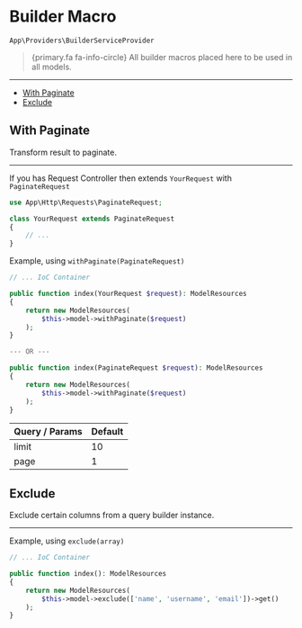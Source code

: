 # Builder Macro

`App\Providers\BuilderServiceProvider`

> {primary.fa fa-info-circle} All builder macros placed here to be used in all models.

---

- [With Paginate](#with-paginate)
- [Exclude](#exclude)

<a name="with-paginate"></a>

## With Paginate

Transform result to paginate.

---

If you has Request Controller then extends `YourRequest` with `PaginateRequest`

```php
use App\Http\Requests\PaginateRequest;

class YourRequest extends PaginateRequest
{
    // ...
}
```

Example, using `withPaginate(PaginateRequest)`

```php
// ... IoC Container

public function index(YourRequest $request): ModelResources
{
    return new ModelResources(
        $this->model->withPaginate($request)
    );
}

--- OR ---

public function index(PaginateRequest $request): ModelResources
{
    return new ModelResources(
        $this->model->withPaginate($request)
    );
}
```

Query / Params | Default |
:-           | :-        |
limit        | 10        |
page         | 1         |

<a name="exclude"></a>

## Exclude

Exclude certain columns from a query builder instance.

---

Example, using `exclude(array)`

```php
// ... IoC Container

public function index(): ModelResources
{
    return new ModelResources(
        $this->model->exclude(['name', 'username', 'email'])->get()
    );
}
```